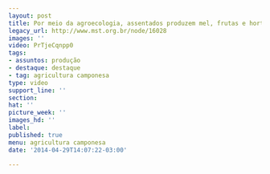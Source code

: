 ```yaml
---
layout: post
title: Por meio da agroecologia, assentados produzem mel, frutas e hortaliças
legacy_url: http://www.mst.org.br/node/16028
images: ''
video: PrTjeCqnpp0
tags:
- assuntos: produção
- destaque: destaque
- tag: agricultura camponesa
type: video
support_line: ''
section: 
hat: ''
picture_week: ''
images_hd: ''
label: 
published: true
menu: agricultura camponesa
date: '2014-04-29T14:07:22-03:00'

---
```

<p><object width="600" height="500" data="http://www.youtube.com/v/PrTjeCqnpp0" type="application/x-shockwave-flash"><param name="src" value="http://www.youtube.com/v/PrTjeCqnpp0"></object></p>
